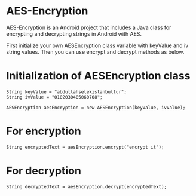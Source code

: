 # AES-Encryption
AES-Encryption is an Android project that includes a Java class for encrypting and decrypting strings in Android with AES.

First initialize your own AESEncryption class variable with keyValue and iv string values. Then you can use encrypt and decrypt methods as below.

# Initialization of AESEncryption class

	String keyValue = "abdullahselekistanbultur";
	String ivValue = "0102030405060708";

	AESEncryption aesEncryption = new AESEncryption(keyValue, ivValue);

# For encryption

	String encryptedText = aesEncryption.encrypt("encrypt it");

# For decryption

  	String decryptedText = aesEncryption.decrypt(encryptedText);


